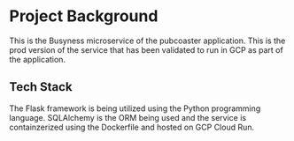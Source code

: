 # Project Background
This is the Busyness microservice of the pubcoaster application. This is the prod version of the service that has been validated to run in GCP as part of the application.

## Tech Stack
The Flask framework is being utilized using the Python programming language. SQLAlchemy is the ORM being used and the service is containzerized using the Dockerfile and hosted on GCP Cloud Run.